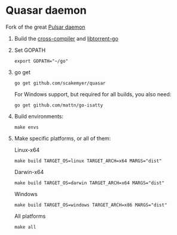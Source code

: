 Quasar daemon
======

Fork of the great [Pulsar daemon](https://github.com/steeve/pulsar)

1. Build the [cross-compiler](https://github.com/scakemyer/cross-compiler) and [libtorrent-go](https://github.com/scakemyer/libtorrent-go)

2. Set GOPATH

    ```
    export GOPATH="~/go"
    ```

3. go get

    ```
    go get github.com/scakemyer/quasar
    ```

    For Windows support, but required for all builds, you also need:

    ```
    go get github.com/mattn/go-isatty
    ```

4. Build environments:

    ```
    make envs
    ```

5. Make specific platforms, or all of them:

    Linux-x64

    ```
    make build TARGET_OS=linux TARGET_ARCH=x64 MARGS="dist"
    ```

    Darwin-x64

    ```
    make build TARGET_OS=darwin TARGET_ARCH=x64 MARGS="dist"
    ```

    Windows

    ```
    make build TARGET_OS=windows TARGET_ARCH=x86 MARGS="dist"
    ```

    All platforms

    ```
    make all
    ```

